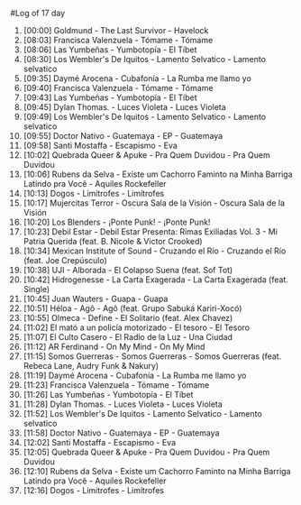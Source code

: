 #Log of 17 day

1. [00:00] Goldmund - The Last Survivor - Havelock
1. [08:03] Francisca Valenzuela - Tómame - Tómame
1. [08:06] Las Yumbeñas - Yumbotopía - El Tíbet
1. [08:30] Los Wembler's De Iquitos - Lamento Selvatico - Lamento selvatico
1. [09:35] Daymé Arocena - Cubafonía - La Rumba me llamo yo
1. [09:40] Francisca Valenzuela - Tómame - Tómame
1. [09:43] Las Yumbeñas - Yumbotopía - El Tíbet
1. [09:45] Dylan Thomas. - Luces Violeta - Luces Violeta
1. [09:49] Los Wembler's De Iquitos - Lamento Selvatico - Lamento selvatico
1. [09:55] Doctor Nativo - Guatemaya - EP - Guatemaya
1. [09:58] Santi Mostaffa - Escapismo - Eva
1. [10:02] Quebrada Queer & Apuke - Pra Quem Duvidou - Pra Quem Duvidou
1. [10:06] Rubens da Selva - Existe um Cachorro Faminto na Minha Barriga Latindo pra Você - Aquiles Rockefeller
1. [10:13] Dogos - Limítrofes - Limítrofes
1. [10:17] Mujercitas Terror - Oscura Sala de la Visión - Oscura Sala de la Visión
1. [10:20] Los Blenders - ¡Ponte Punk! - ¡Ponte Punk!
1. [10:23] Debil Estar - Debil Estar Presenta: Rimas Exiliadas Vol. 3 - Mi Patria Querida (feat. B. Nicole & Victor Crooked)
1. [10:34] Mexican Institute of Sound - Cruzando el Río - Cruzando el Río (feat. Joe Crepúsculo)
1. [10:38] UJI - Alborada - El Colapso Suena (feat. Sof Tot)
1. [10:42] Hidrogenesse - La Carta Exagerada - La Carta Exagerada (feat. Single)
1. [10:45] Juan Wauters - Guapa - Guapa
1. [10:51] Héloa - Agô - Agô (feat. Grupo Sabuká Kariri-Xocó)
1. [10:55] Olmeca - Define - El Solitario (feat. Alex Chavez)
1. [11:02] El mató a un policía motorizado - El tesoro - El Tesoro
1. [11:07] El Culto Casero - El Radio de la Luz - Una Ciudad
1. [11:12] AR Ferdinand - On My Mind - On My Mind
1. [11:15] Somos Guerreras - Somos Guerreras - Somos Guerreras (feat. Rebeca Lane, Audry Funk & Nakury)
1. [11:19] Daymé Arocena - Cubafonía - La Rumba me llamo yo
1. [11:23] Francisca Valenzuela - Tómame - Tómame
1. [11:26] Las Yumbeñas - Yumbotopía - El Tíbet
1. [11:28] Dylan Thomas. - Luces Violeta - Luces Violeta
1. [11:52] Los Wembler's De Iquitos - Lamento Selvatico - Lamento selvatico
1. [11:58] Doctor Nativo - Guatemaya - EP - Guatemaya
1. [12:02] Santi Mostaffa - Escapismo - Eva
1. [12:05] Quebrada Queer & Apuke - Pra Quem Duvidou - Pra Quem Duvidou
1. [12:10] Rubens da Selva - Existe um Cachorro Faminto na Minha Barriga Latindo pra Você - Aquiles Rockefeller
1. [12:16] Dogos - Limítrofes - Limítrofes

